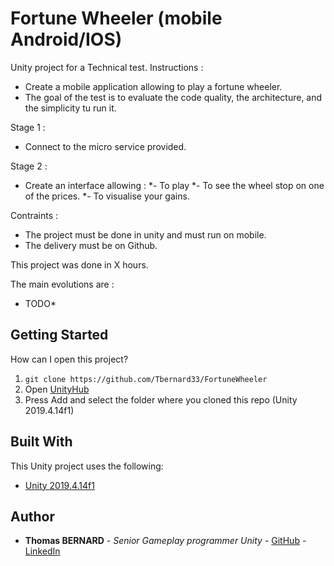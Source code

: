# Fortune Wheeler (mobile Android/IOS)

Unity project for a Technical test. Instructions :

* Create a mobile application allowing to play a fortune wheeler.
* The goal of the test is to evaluate the code quality, the architecture, and the simplicity tu run it.

Stage 1 : 
* Connect to the micro service provided.

Stage 2 : 
* Create an interface allowing :
	*- To play
	*- To see the wheel stop on one of the prices.
	*- To visualise your gains.

Contraints :
* The project must be done in unity and must run on mobile.
* The delivery must be on Github.

This project was done in X hours.

The main evolutions are :

* TODO*

## Getting Started

How can I open this project?

1. ```git clone https://github.com/Tbernard33/FortuneWheeler```
2. Open [UnityHub](https://unity3d.com/es/get-unity/download)
3. Press Add and select the folder where you cloned this repo (Unity 2019.4.14f1)

## Built With

This Unity project uses the following:

* [Unity 2019.4.14f1](https://unity3d.com/es/get-unity/download/archive)

## Author

* **Thomas BERNARD** - *Senior Gameplay programmer Unity* - [GitHub](https://github.com/Tbernard33) - [LinkedIn](https://www.linkedin.com/in/thomas-bernard-b8b7159b/)